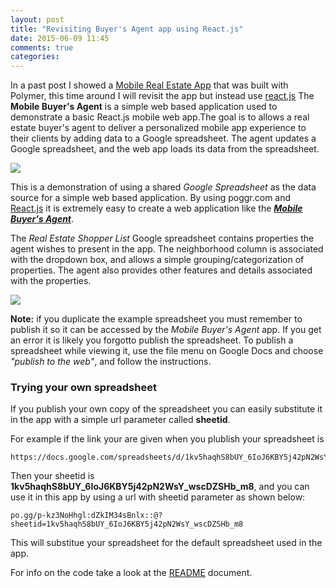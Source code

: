```yaml
---
layout: post
title: "Revisiting Buyer's Agent app using React.js"
date: 2015-06-09 11:45
comments: true
categories: 
---
```


In a past post I showed a [Mobile Real Estate App](http://rwx.io/blog/2014/10/22/mobile-real-estate-app-version-1/) that was built with Polymer, this time around I will revisit the app but instead use <a href="https://facebook.github.io/react/" target="_blank">react.js</a> The __Mobile Buyer's Agent__ is a simple web based application used to demonstrate a basic React.js mobile web app.The goal is to allows a real estate buyer's agent to deliver a personalized mobile app experience to their clients by adding data to a Google spreadsheet. The agent updates a Google spreadsheet, and the web app loads its data from the spreadsheet.

<a href="http://www.poggr.com/p-kz3NoHhgl:dZkIM34sBnlx?sheetid=1kv5haqhS8bUY_6IoJ6KBY5j42pN2WsY_wscDZSHb_m9" target="_blank"><img src="https://s3.amazonaws.com/fooqri-poggs/p-kz3NoHhgl/buyers_agent_1.png"></a>

This is a demonstration of using a shared _Google Spreadsheet_  as the data source for a simple web based application. By using poggr.com and <a href="http://facebook.github.io/react/" target="_blank">React.js</a> it is extremely easy to create a web application like the ___[Mobile Buyer's Agent](/p-kz3NoHhgl:dZkIM34sBnlx::@)___. 

The _Real Estate Shopper List_ Google spreadsheet contains properties the agent wishes to present in the app. The neighborhood column is associated with the dropdown box, and allows a simple grouping/categorization of properties. The agent also provides other features and details associated with the properties.

<a href="//docs.google.com/spreadsheets/d/1kv5haqhS8bUY_6IoJ6KBY5j42pN2WsY_wscDZSHb_m8/pubhtml" target="_blank"><img class="spreadsheet-screen" src="//s3.amazonaws.com/fooqri-poggs/p-kz3NoHhgl/buyers_agent2.png" ></a>

__Note:__ if you duplicate the example spreadsheet you must remember to publish it so it can be accessed by the _Mobile Buyer's Agent_ app. If you get an error it is likely you forgotto publish the spreadsheet. To publish a spreadsheet while viewing it, use the file menu on Google Docs and choose _"publish to the web"_, and follow the instructions.

### Trying your own spreadsheet

If you publish your own copy of the spreadsheet you can easily substitute it in the app with a simple url parameter called __sheetid__.

For example if the link your are given when you plublish your spreadsheet is 

```
https://docs.google.com/spreadsheets/d/1kv5haqhS8bUY_6IoJ6KBY5j42pN2WsY_wscDZSHb_m8/pubhtml
```

Then your sheetid is __1kv5haqhS8bUY_6IoJ6KBY5j42pN2WsY_wscDZSHb_m8__, and you can use it in this app by using a url with sheetid parameter as shown below:

```
po.gg/p-kz3NoHhgl:dZkIM34sBnlx::@?sheetid=1kv5haqhS8bUY_6IoJ6KBY5j42pN2WsY_wscDZSHb_m8
```

This will substitue your spreadsheet for the default spreadsheet used in the app.

For info on the code take a look at the <a href="http://www.poggr.com/p-kz3NoHhgl:dbJMG3EjSneg" target="_blank">README</a> document.